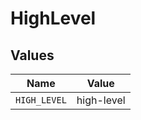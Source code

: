 # HighLevel


## Values

| Name         | Value        |
| ------------ | ------------ |
| `HIGH_LEVEL` | high-level   |